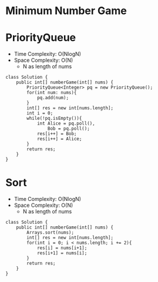 # Minimum Number Game

# PriorityQueue

- Time Complexity: O(NlogN)
- Space Complexity: O(N)
  - N as length of nums

```
class Solution {
    public int[] numberGame(int[] nums) {
        PriorityQueue<Integer> pq = new PriorityQueue();
        for(int num: nums){
            pq.add(num);
        }
        int[] res = new int[nums.length];
        int i = 0;
        while(!pq.isEmpty()){
            int Alice = pq.poll(),
                Bob = pq.poll();
            res[i++] = Bob;
            res[i++] = Alice;
        }
        return res;
    }
}
```

# Sort

- Time Complexity: O(NlogN)
- Space Complexity: O(N)
  - N as length of nums

```
class Solution {
    public int[] numberGame(int[] nums) {
        Arrays.sort(nums);
        int[] res = new int[nums.length];
        for(int i = 0; i < nums.length; i += 2){
            res[i] = nums[i+1];
            res[i+1] = nums[i];
        }
        return res;
    }
}
```
